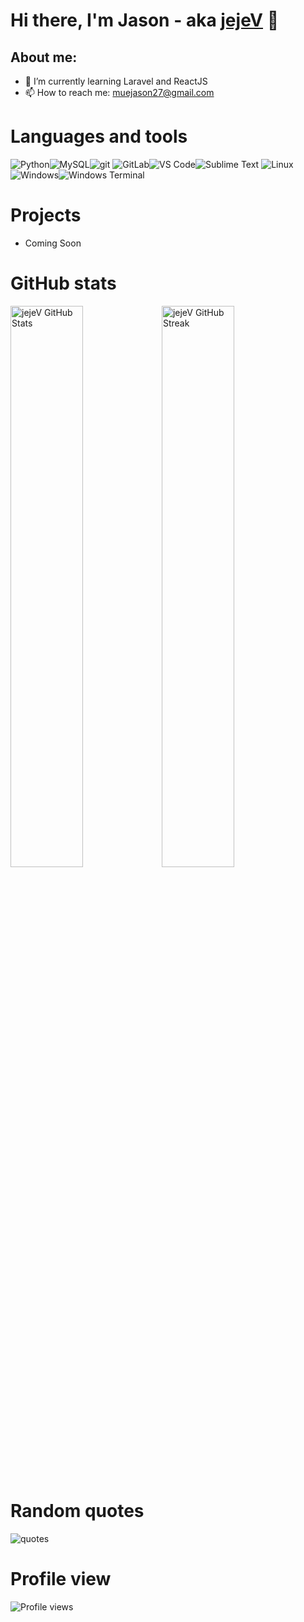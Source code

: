 # Hi there, I'm Jason - aka [jejeV](https://www.youtube.com/channel/UCUHCwvXpLHawibe7PS_qAtA) 👋

## About me:

- 🌱 I’m currently learning Laravel and ReactJS
- 📫 How to reach me: muejason27@gmail.com

# Languages and tools

<img alt="Python" src="https://img.shields.io/badge/-Python-ffbc03?&logo=Python&style=for-the-badge" /><img alt="MySQL" src="https://img.shields.io/badge/MySQL-005C84?style=for-the-badge&logo=mysql&logoColor=white"><img alt="git" src="https://img.shields.io/badge/-Git-F05032?&style=for-the-badge&logo=git&logoColor=white" />
<img alt="GitLab" src="https://img.shields.io/badge/gitlab-%23181717.svg?style=for-the-badge&logo=gitlab&logoColor=white"><img alt="VS Code" src="https://img.shields.io/static/v1?style=for-the-badge&message=VS+Code&color=007ACC&logo=Visual+Studio+Code&logoColor=FFFFFF&label="><img alt="Sublime Text" src="https://img.shields.io/static/v1?style=for-the-badge&message=Sublime+Text&color=222222&logo=Sublime+Text&logoColor=FF9800&label=">
<img alt="Linux" src="https://img.shields.io/badge/Linux-FCC624?style=for-the-badge&logo=linux&logoColor=black"><img alt="Windows" src="https://img.shields.io/badge/Windows-0078D6?style=for-the-badge&logo=windows&logoColor=white"><img alt="Windows Terminal" src="https://img.shields.io/badge/windows%20terminal-4D4D4D?style=for-the-badge&logo=windows%20terminal&logoColor=white">

# Projects

+ Coming Soon

# GitHub stats

<img alt="jejeV GitHub Stats" width="48%" src="https://github-readme-stats.vercel.app/api?username=jejeV&hide_title=false&theme=solarized-light&show_icons=true&count_private=true&hide_border=true"><img alt="jejeV GitHub Streak" src="https://github-readme-streak-stats.herokuapp.com?user=jejeV&theme=solarized-light&hide_border=true" width="48%">

# Random quotes

<img alt="quotes" src="https://quotes-github-readme.vercel.app/api?type=horizontal&theme=default">

# Profile view

<img src="https://gpvc.arturio.dev/jejeV" alt="Profile views"/>
